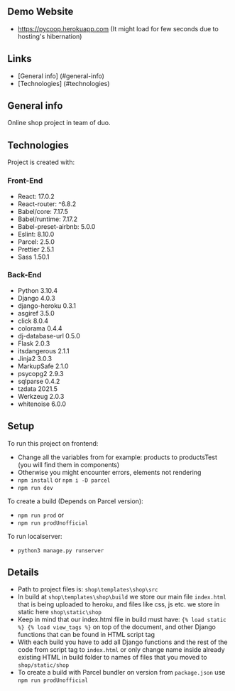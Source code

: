 ## Demo Website
* https://pycoop.herokuapp.com (It might load for few seconds due to hosting's hibernation)
## Links
* [General info] (#general-info)
* [Technologies] (#technologies)
## General info
Online shop project in team of duo.

## Technologies
Project is created with:
### Front-End
* React: 17.0.2
* React-router: ^6.8.2
* Babel/core: 7.17.5
* Babel/runtime: 7.17.2
* Babel-preset-airbnb: 5.0.0
* Eslint: 8.10.0
* Parcel: 2.5.0
* Prettier 2.5.1
* Sass 1.50.1
### Back-End
* Python 3.10.4
* Django 4.0.3
* django-heroku 0.3.1
* asgiref 3.5.0
* click 8.0.4
* colorama 0.4.4
* dj-database-url 0.5.0
* Flask 2.0.3
* itsdangerous 2.1.1
* Jinja2 3.0.3
* MarkupSafe 2.1.0
* psycopg2 2.9.3
* sqlparse 0.4.2
* tzdata 2021.5
* Werkzeug 2.0.3
* whitenoise 6.0.0
## Setup
To run this project on frontend:
* Change all the variables from for example: products to productsTest (you will find them in components)
* Otherwise you might encounter errors, elements not rendering
* ```npm install``` or ```npm i -D parcel```
* ```npm run dev```

To create a build (Depends on Parcel version):
* ```npm run prod```
or 
* ```npm run prodUnofficial```

To run localserver:
* ```python3 manage.py runserver```
## Details
* Path to project files is: ```shop\templates\shop\src```
* In build at ```shop\templates\shop\build``` we store our main file ```index.html``` that is being uploaded to heroku, and files like css, js etc. we store in static here ```shop\static\shop```
* Keep in mind that our index.html file in build must have: ```{% load static %} {% load view_tags %}``` on top of the document, and other Django functions that can be found in HTML script tag
* With each build you have to add all Django functions and the rest of the code from script tag to ```index.html``` or only change name inside already existing HTML in build folder to names of files that you moved to ```shop/static/shop```
* To create a build with Parcel bundler on version from ```package.json``` use ```npm run prodUnofficial```





